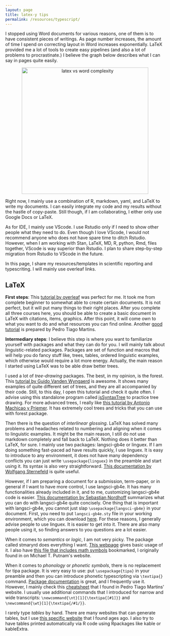 ```yaml
---
layout: page
title: latex-y tips
permalink: /resources/typescript/
---
```


I stopped using Word documents for various reasons, one of them is to have consistent pieces of writings. As page number increases, the amount of time I spend on correcting layout in Word increases exponentially. LaTeX provided me a lot of tools to create easy pipelines (and also a lot of problems to procrastinate.) I believe the graph below describes what I can say in pages quite easily.

<center>
<img src="../../images/latex-word.jpeg" alt="latex vs word complexity" width="400"/>
</center>

Right now, I mainly use a combination of R, markdown, yaml, and LaTeX to write my documents. I can easily integrate my code and my results without the hastle of copy-paste. Still though, if I am collaborating, I either only use Google Docs or LaTeX.

As for IDE, I mainly use VScode. I use Rstudio only if I need to show other people what they need to do. Even though I love VScode, I would not recommend anyone who does not have spare time to ditch Rstudio. However, when I am working with Stan, LaTeX, MD, R, python, Rmd, files together, VScode is way superior than Rstudio. I plan to share step-by-step migration from Rstudio to VScode in the future.

In this page, I share my resources/templates in scientific reporting and typescriting. I will mainly use overleaf links.

## LaTeX

**First steps**: This [tutorial by overleaf](https://www.overleaf.com/learn/latex/Free_online_introduction_to_LaTeX_(part_1)) was perfect for me. It took me from complete beginner to somewhat able to create certain documents. It is not perfect, but it will put many things to their right places. After you complete all three courses here, you should be able to create a basic document in LaTeX with citations, items, graphics. After this point, it will come own to what you want to do and what resources you can find online. Another [good tutorial](https://ptmartins.info/latex/) is prepared by Pedro Tiago Martins.

**Intermediary steps**: I believe this step is where you want to familiarize yourself with packages and what they can do for you. I will mainly talk about linguistic-related packages. Packages are set of function and macros that will help you do fancy stuff like, trees, tables, ordered linguistic examples, which otherwise would require a lot more energy. Actually, the main reason I started using LaTeX was to be able draw better trees.

I used a lot of _tree-drawing_ packages. The best, in my opinion, is the <span class="foc">forest</span>. This [tutorial by Guido Vanden Wyngaerd](http://tug.ctan.org/info/forest-quickstart/forest-quickstart.pdf) is awesome. It shows many examples of quite different set of trees, and they are all accompanied by their code. Still, to this day, I open this tutorial and check it quite often. I advise using this standalone program called [jsSyntaxTree](http://www.ironcreek.net/syntaxtree/) to practice tree drawing. For more advanced trees, I really like [this tutorial by Antonio Machicao y Priemer](https://www.linguistik.hu-berlin.de/de/staff/amyp/latex20sfb/07-l4l-math2-trees-handout.pdf). It has extremely cool trees and tricks that you can use with forest package.

Then there is the question of _interlinear glossing_. LaTeX has solved many problems and headaches related to numbering and aligning when it comes to linguistic examples. It might be the main reason, I still do not use markdown completely and fall back to LaTeX. Nothing does it better than LaTeX, for sure. I mainly use two packages: <span class="foc">langsci-gb4e</span> or <span class="foc">linguex</span>. If I am doing something fast-paced ad have results quickly, I use linguex. It is easy to introduce to any environment, it does not have many dependency conflicts you can just write ```\usepackage{linguex}``` in the preamble and start using it. Its syntax is also very straightforward. [This documentation by Wolfgang Sternefeld](http://mirror.ox.ac.uk/sites/ctan.org/macros/latex/contrib/linguex/doc/linguex-doc.pdf) is quite useful.

However, if I am preparing a document for a submission, term-paper, or in general if I want to have more control, I use langsci-gb4e. It has many functionalities already included in it, and to me, customizing langsci-gb4e code is easier. [This documentation by Sebastian Nordhoff](https://ctan.mines-albi.fr/macros/xetex/latex/langsci/documentation/langsci-gb4.pdf) summarizes what you can do with langsci-gb4e quite concisely. One thing that is important with langsci-gb4e, you cannot just slap ```\usepackage{langsci-gb4e}``` in your document. First, you need to put ```langsci-gb4e.sty``` file in your working environment, which you can download [here](https://ctan.org/pkg/langsci?lang=en). For these reasons, I generally advise people to use linguex. It is easier to get into it. There are also many people using it, so finding answers to you questions are a lot easier.

When it comes to _semantics_ or _logic_, I am not very picky. The package called <span class="foc">stmaryrd</span> does everything I want. [This webpage](https://www1.essex.ac.uk/linguistics/external/clmt/latex4ling/semantics/) gives basic usage of it. I also have [this file that includes math symbols]("../../images/mathmode_latex.pdf") bookmarked, I originally found in on Michael T. Putnam's website.

When it comes to _phonology_ or _phonetic symbols_, there is no replacement for <span class="foc">tipa</span> package. It is very easy to use: put ```\usepackage{tipa}``` in your preamble and then you can introduce phonetic typescripting via ```\textipa{}``` command. [Package documentation](https://www.tug.org/tugboat/tb17-2/tb51rei.pdf) is great, and I frequently use it. However, I mainly check this [cheatsheet]("../../tipacheatsheet.pdf") that I found in  Pedro Tiago Martins' website. I usually use additional commands that I introduced for narrow and wide transcripts: ```\newcommand{\nt}[1]{\textipa{[#1]}}``` and ```\newcommand{\wt}[1]{\textipa{/#1/}}```.

I rarely type _tables_ by hand. There are many websites that can generate tables, but I use [this specific website](https://www.tablesgenerator.com) that I found ages ago. I also try to have tables printed automatically via R code using Rpackages like kable or kableExtra.

